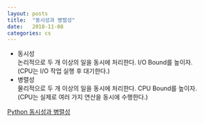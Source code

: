 ```yaml
---
layout: posts
title:  "동시성과 병렬성"
date:   2018-11-08
categories: cs
---
```



- 동시성   
논리적으로 두 개 이상의 일을 동시에 처리한다. I/O Bound를 높이자.  
(CPU는 I/O 작업 실행 후 대기한다.)  
- 병렬성  
물리적으로 두 개 이상의 일을 동시에 처리한다. CPU Bound를 높이자.  
(CPU는 실제로 여러 가지 연산을 동시에 수행한다.)  
  
[Python 동시성과 병렬성](https://www.slideshare.net/deview/2d4python)
